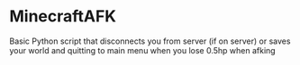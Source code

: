 # MinecraftAFK
Basic Python script that disconnects you from server (if on server) or saves your world and quitting to main menu when you lose 0.5hp when afking
